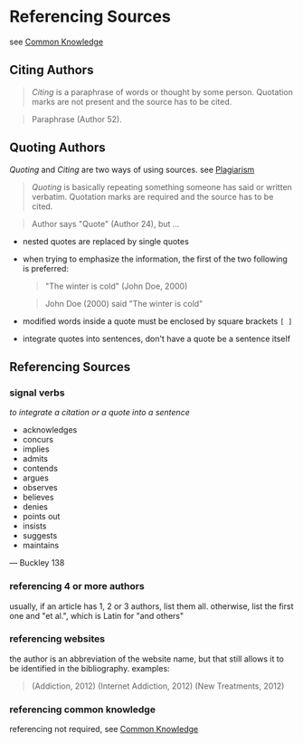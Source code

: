# Referencing Sources

see [Common Knowledge](Common%20Knowledge%20a78b6ca3cc174e11934bd730fbd406e9.md)

## Citing Authors

> *Citing* is a paraphrase of words or thought by some person. Quotation marks are not present and the source has to be cited.
> 

> Paraphrase (Author 52).
> 

## Quoting Authors

*Quoting* and *Citing* are two ways of using sources. see [Plagiarism](Plagiarism%20bc8ea8466a7a49759d0d1f183b81f123.md)

> *Quoting* is basically repeating something someone has said or written verbatim. Quotation marks are required and the source has to be cited.
> 

> Author says "Quote" (Author 24), but ...
> 
- nested quotes are replaced by single quotes
- when trying to emphasize the information, the first of the two following is preferred:
    
    > "The winter is cold" (John Doe, 2000)
    > 
    
    > John Doe (2000) said "The winter is cold"
    > 
- modified words inside a quote must be enclosed by square brackets `[ ]`
- integrate quotes into sentences, don't have a quote be a sentence itself

## Referencing Sources

### signal verbs

*to integrate a citation or a quote into a sentence*

- acknowledges
- concurs
- implies
- admits
- contends
- argues
- observes
- believes
- denies
- points out
- insists
- suggests
- maintains

— Buckley 138

### referencing 4 or more authors

usually, if an article has 1, 2 or 3 authors, list them all. otherwise, list the first one and "et al.", which is Latin for "and others"

### referencing websites

the author is an abbreviation of the website name, but that still allows it to be identified in the bibliography. examples:

> (Addiction, 2012)
(Internet Addiction, 2012)
(New Treatments, 2012)
> 

### referencing common knowledge

referencing not required, see [Common Knowledge](Common%20Knowledge%20a78b6ca3cc174e11934bd730fbd406e9.md)